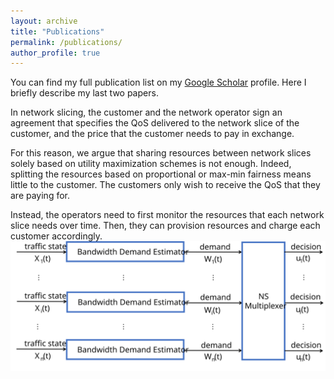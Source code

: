 ```yaml
---
layout: archive
title: "Publications"
permalink: /publications/
author_profile: true
---
```


You can find my full publication list on my <i class="fas fa-fw fa-graduation-cap"> </i> <a href="{{author.googlescholar}}"> Google Scholar</a> profile.
Here I briefly describe my last two papers. <br/>

In network slicing, the customer and the network operator sign an agreement that specifies the QoS delivered to the network slice of the customer, and the price that the customer needs to pay in exchange.

For this reason, we argue that sharing resources between network slices solely based on utility maximization schemes is not enough. Indeed, splitting the resources based on proportional or max-min fairness means little to the customer. The customers only wish to receive the QoS that they are paying for.

Instead, the operators need to first monitor the resources that each network slice needs over time. Then, they can provision resources and charge each customer accordingly.
<img src="/images/system.svg" alt="Proposed Architecture">
